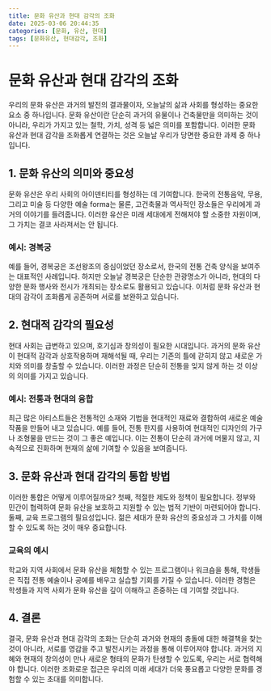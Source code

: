 ```yaml
---
title: 문화 유산과 현대 감각의 조화
date: 2025-03-06 20:44:35
categories: [문화, 유산, 현대] 
tags: [문화유산, 현대감각, 조화]
---
```


# 문화 유산과 현대 감각의 조화

우리의 문화 유산은 과거의 발전의 결과물이자, 오늘날의 삶과 사회를 형성하는 중요한 요소 중 하나입니다. 문화 유산이란 단순히 과거의 유물이나 건축물만을 의미하는 것이 아니라, 우리가 가지고 있는 철학, 가치, 성격 등 넓은 의미를 포함합니다. 이러한 문화 유산과 현대 감각을 조화롭게 연결하는 것은 오늘날 우리가 당면한 중요한 과제 중 하나입니다.

## 1. 문화 유산의 의미와 중요성

문화 유산은 우리 사회의 아이덴티티를 형성하는 데 기여합니다. 한국의 전통음악, 무용, 그리고 미술 등 다양한 예술 forma는 물론, 고건축물과 역사적인 장소들은 우리에게 과거의 이야기를 들려줍니다.  이러한 유산은 미래 세대에게 전해져야 할 소중한 자원이며, 그 가치는 결코 사라져서는 안 됩니다.

### 예시: 경복궁

예를 들어, 경복궁은 조선왕조의 중심이었던 장소로서, 한국의 전통 건축 양식을 보여주는 대표적인 사례입니다. 하지만 오늘날 경복궁은 단순한 관광명소가 아니라, 현대의 다양한 문화 행사와 전시가 개최되는 장소로도 활용되고 있습니다. 이처럼 문화 유산과 현대의 감각이 조화롭게 공존하며 서로를 보완하고 있습니다.

## 2. 현대적 감각의 필요성

현대 사회는 급변하고 있으며, 호기심과 창의성이 필요한 시대입니다. 과거의 문화 유산이 현대적 감각과 상호작용하며 재해석될 때, 우리는 기존의 틀에 갇히지 않고 새로운 가치와 의미를 창출할 수 있습니다. 이러한 과정은 단순히 전통을 잊지 않게 하는 것 이상의 의미를 가지고 있습니다.

### 예시: 전통과 현대의 융합

최근 많은 아티스트들은 전통적인 소재와 기법을 현대적인 재료와 결합하여 새로운 예술 작품을 만들어 내고 있습니다. 예를 들어, 전통 한지를 사용하여 현대적인 디자인의 가구나 조형물을 만드는 것이 그 좋은 예입니다. 이는 전통이 단순히 과거에 머물지 않고, 지속적으로 진화하며 현재의 삶에 기여할 수 있음을 보여줍니다.

## 3. 문화 유산과 현대 감각의 통합 방법

이러한 통합은 어떻게 이루어질까요? 첫째, 적절한 제도와 정책이 필요합니다. 정부와 민간이 협력하여 문화 유산을 보호하고 지원할 수 있는 법적 기반이 마련되어야 합니다. 둘째, 교육 프로그램의 필요성입니다. 젊은 세대가 문화 유산의 중요성과 그 가치를 이해할 수 있도록 하는 것이 매우 중요합니다.

### 교육의 예시

학교와 지역 사회에서 문화 유산을 체험할 수 있는 프로그램이나 워크숍을 통해, 학생들은 직접 전통 예술이나 공예를 배우고 실습할 기회를 가질 수 있습니다. 이러한 경험은 학생들과 지역 사회가 문화 유산을 깊이 이해하고 존중하는 데 기여할 것입니다.

## 4. 결론

결국, 문화 유산과 현대 감각의 조화는 단순히 과거와 현재의 충돌에 대한 해결책을 찾는 것이 아니라, 서로를 영감을 주고 발전시키는 과정을 통해 이루어져야 합니다. 과거의 지혜와 현재의 창의성이 만나 새로운 형태의 문화가 탄생할 수 있도록, 우리는 서로 협력해야 합니다. 이러한 조화로운 접근은 우리의 미래 세대가 더욱 풍요롭고 다양한 문화를 경험할 수 있는 초대를 의미합니다.